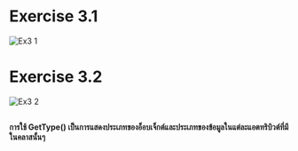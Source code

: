 # Exercise 3.1
![Ex3 1](https://github.com/65030179179Pattarapon/03376836-OOP-2566-Lab-05/assets/144198506/873160df-6ad1-44c8-90b9-90ae3abb3822)

# Exercise 3.2
![Ex3 2](https://github.com/65030179179Pattarapon/03376836-OOP-2566-Lab-05/assets/144198506/86fa73e1-a43f-4f93-aa0b-2285372cbb5e)
##
#### การใช้ GetType() เป็นการแสดงประเภทของอ็อบเจ็กต์และประเภทของข้อมูลในแต่ละแอตทริบิวต์ที่มีในคลาสนั้นๆ
